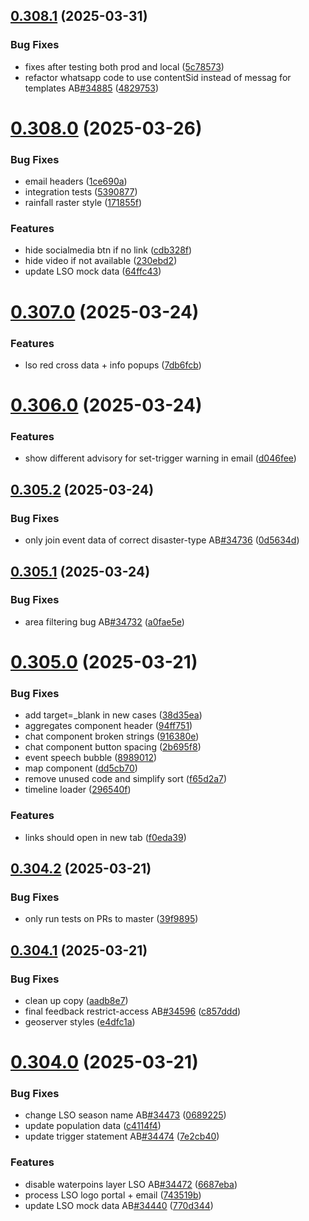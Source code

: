 ## [0.308.1](https://github.com/rodekruis/IBF-system/compare/v0.308.0...v0.308.1) (2025-03-31)


### Bug Fixes

* fixes after testing both prod and local ([5c78573](https://github.com/rodekruis/IBF-system/commit/5c7857366fb1fff8a486a3ad26f5cee7fb2907d1))
* refactor whatsapp code to use contentSid instead of messag for templates AB[#34885](https://github.com/rodekruis/IBF-system/issues/34885) ([4829753](https://github.com/rodekruis/IBF-system/commit/48297530c932c1a135298df485b44478b7166f6c))



# [0.308.0](https://github.com/rodekruis/IBF-system/compare/v0.307.0...v0.308.0) (2025-03-26)


### Bug Fixes

* email headers ([1ce690a](https://github.com/rodekruis/IBF-system/commit/1ce690a9665856b9a33bd8990f1dde187cd31682))
* integration tests ([5390877](https://github.com/rodekruis/IBF-system/commit/53908770aa25352bb9f8b64c4acf199ef0340a7f))
* rainfall raster style ([171855f](https://github.com/rodekruis/IBF-system/commit/171855fe5f8690f4913fa4a09ed52909d967bc77))


### Features

* hide socialmedia btn if no link ([cdb328f](https://github.com/rodekruis/IBF-system/commit/cdb328f30ab54676dd975e9c3a5e9ee2aef4b166))
* hide video if not available ([230ebd2](https://github.com/rodekruis/IBF-system/commit/230ebd20e8a289c7d4ef85f204099fc001f9cc1e))
* update LSO mock data ([64ffc43](https://github.com/rodekruis/IBF-system/commit/64ffc43c95fa96603bb23695a382eac3d30a54af))



# [0.307.0](https://github.com/rodekruis/IBF-system/compare/v0.306.0...v0.307.0) (2025-03-24)


### Features

* lso red cross data + info popups ([7db6fcb](https://github.com/rodekruis/IBF-system/commit/7db6fcb10099cafc05f2aafa5ad66fbcd2b3d313))



# [0.306.0](https://github.com/rodekruis/IBF-system/compare/v0.305.2...v0.306.0) (2025-03-24)


### Features

* show different advisory for set-trigger warning in email ([d046fee](https://github.com/rodekruis/IBF-system/commit/d046fee9cf12f7ed556b8dbec0c55b4d80d70a5f))



## [0.305.2](https://github.com/rodekruis/IBF-system/compare/v0.305.1...v0.305.2) (2025-03-24)


### Bug Fixes

* only join event data of correct disaster-type AB[#34736](https://github.com/rodekruis/IBF-system/issues/34736) ([0d5634d](https://github.com/rodekruis/IBF-system/commit/0d5634d65529ab6f7c243365831bff015e336fef))



## [0.305.1](https://github.com/rodekruis/IBF-system/compare/v0.305.0...v0.305.1) (2025-03-24)


### Bug Fixes

* area filtering bug AB[#34732](https://github.com/rodekruis/IBF-system/issues/34732) ([a0fae5e](https://github.com/rodekruis/IBF-system/commit/a0fae5e91299a570278993f2e9058ee1b8f7dcf4))



# [0.305.0](https://github.com/rodekruis/IBF-system/compare/v0.304.2...v0.305.0) (2025-03-21)


### Bug Fixes

* add target=_blank in new <a> cases ([38d35ea](https://github.com/rodekruis/IBF-system/commit/38d35ea50f7fb2efb90f38f55537e4fffe6e8e2d))
* aggregates component header ([94ff751](https://github.com/rodekruis/IBF-system/commit/94ff751d0d38e21cbb47fa27ab1277742c066088))
* chat component broken strings ([916380e](https://github.com/rodekruis/IBF-system/commit/916380e31d76837f900986ba73ef6e998bbe4c10))
* chat component button spacing ([2b695f8](https://github.com/rodekruis/IBF-system/commit/2b695f88784a4c6ffd8740c0de2d43e03bba394d))
* event speech bubble ([8989012](https://github.com/rodekruis/IBF-system/commit/898901240910f48da3fe82348d6f01548205f7b0))
* map component ([dd5cb70](https://github.com/rodekruis/IBF-system/commit/dd5cb707465d8326d2f973f01d746a0cc348f945))
* remove unused code and simplify sort ([f65d2a7](https://github.com/rodekruis/IBF-system/commit/f65d2a75465e4e18788964078a611fc4158f89e2))
* timeline loader ([296540f](https://github.com/rodekruis/IBF-system/commit/296540f0934ce056acba93491a9bd0e4bb1c9329))


### Features

* links should open in new tab ([f0eda39](https://github.com/rodekruis/IBF-system/commit/f0eda392d2b4d85dcc3dc1eb6b297d4083f33844))



## [0.304.2](https://github.com/rodekruis/IBF-system/compare/v0.304.1...v0.304.2) (2025-03-21)


### Bug Fixes

* only run tests on PRs to master ([39f9895](https://github.com/rodekruis/IBF-system/commit/39f98951bb6782dce8e370c37f9b2e84770190dc))



## [0.304.1](https://github.com/rodekruis/IBF-system/compare/v0.304.0...v0.304.1) (2025-03-21)


### Bug Fixes

* clean up copy ([aadb8e7](https://github.com/rodekruis/IBF-system/commit/aadb8e7881d2b481eab757d7ab0f2791517d7523))
* final feedback restrict-access AB[#34596](https://github.com/rodekruis/IBF-system/issues/34596) ([c857ddd](https://github.com/rodekruis/IBF-system/commit/c857ddd10499e60e314b9cda5f612b3c4f43b35b))
* geoserver styles ([e4dfc1a](https://github.com/rodekruis/IBF-system/commit/e4dfc1a19fb59bbcee515e85af02cd1c25ce38f9))



# [0.304.0](https://github.com/rodekruis/IBF-system/compare/v0.303.0...v0.304.0) (2025-03-21)


### Bug Fixes

* change LSO season name AB[#34473](https://github.com/rodekruis/IBF-system/issues/34473) ([0689225](https://github.com/rodekruis/IBF-system/commit/0689225974013c4357115eea7ebea78495380346))
* update population data ([c4114f4](https://github.com/rodekruis/IBF-system/commit/c4114f4975415236f69db4688a62a60909096f6c))
* update trigger statement AB[#34474](https://github.com/rodekruis/IBF-system/issues/34474) ([7e2cb40](https://github.com/rodekruis/IBF-system/commit/7e2cb4063091e0a1326f4832872d1ef60b7a18b0))


### Features

* disable waterpoins layer LSO AB[#34472](https://github.com/rodekruis/IBF-system/issues/34472) ([6687eba](https://github.com/rodekruis/IBF-system/commit/6687ebad990073ca08329e412815a18101dcfabc))
* process LSO logo portal + email ([743519b](https://github.com/rodekruis/IBF-system/commit/743519b50328d492a08c0c0f9f8c4c4dc0e076fc))
* update LSO mock data AB[#34440](https://github.com/rodekruis/IBF-system/issues/34440) ([770d344](https://github.com/rodekruis/IBF-system/commit/770d344077ef699a4075f8207425cc666c440400))



